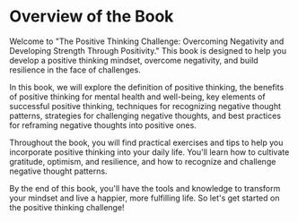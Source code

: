 Overview of the Book
==================================

Welcome to "The Positive Thinking Challenge: Overcoming Negativity and Developing Strength Through Positivity." This book is designed to help you develop a positive thinking mindset, overcome negativity, and build resilience in the face of challenges.

In this book, we will explore the definition of positive thinking, the benefits of positive thinking for mental health and well-being, key elements of successful positive thinking, techniques for recognizing negative thought patterns, strategies for challenging negative thoughts, and best practices for reframing negative thoughts into positive ones.

Throughout the book, you will find practical exercises and tips to help you incorporate positive thinking into your daily life. You'll learn how to cultivate gratitude, optimism, and resilience, and how to recognize and challenge negative thought patterns.

By the end of this book, you'll have the tools and knowledge to transform your mindset and live a happier, more fulfilling life. So let's get started on the positive thinking challenge!
